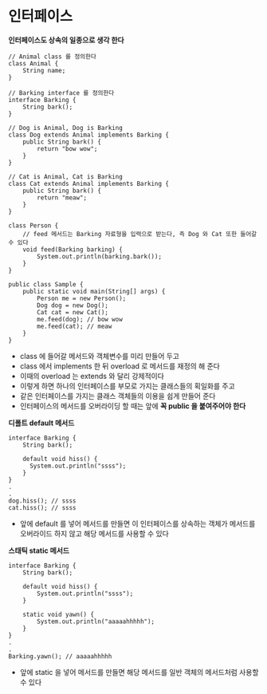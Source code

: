 # 인터페이스

**인터페이스도 상속의 일종으로 생각 한다**

```
// Animal class 를 정의한다
class Animal {
    String name;
}

// Barking interface 를 정의한다
interface Barking {
    String bark();
}

// Dog is Animal, Dog is Barking
class Dog extends Animal implements Barking {
    public String bark() {
        return "bow wow";
    }
}

// Cat is Animal, Cat is Barking
class Cat extends Animal implements Barking {
    public String bark() {
        return "meaw";
    }
}

class Person {
    // feed 메서드는 Barking 자료형을 입력으로 받는다, 즉 Dog 와 Cat 또한 들어갈 수 있다
    void feed(Barking barking) {
        System.out.println(barking.bark());
    }
}

public class Sample {
    public static void main(String[] args) {
        Person me = new Person();
        Dog dog = new Dog();
        Cat cat = new Cat();
        me.feed(dog); // bow wow
        me.feed(cat); // meaw
    }
}
```

- class 에 들어갈 메서드와 객체변수를 미리 만들어 두고
- class 에서 implements 한 뒤 overload 로 메서드를 재정의 해 준다
- 이때의 overload 는 extends 와 달리 강제적이다
- 이렇게 하면 하나의 인터페이스를 부모로 가지는 클래스들의 획일화를 주고
- 같은 인터페이스를 가지는 클래스 객체들의 이용을 쉽게 만들어 준다
- 인터페이스의 메서드를 오버라이딩 할 때는 앞에 **꼭 public 을 붙여주어야 한다**

**디폴트 default 메서드**

```
interface Barking {
    String bark();

    default void hiss() {
      System.out.println("ssss");
    }
}
.
.
dog.hiss(); // ssss
cat.hiss(); // ssss
```

- 앞에 default 를 넣어 메서드를 만들면 이 인터페이스를 상속하는 객체가 메서드를 오버라이드 하지 않고 해당 메서드를 사용할 수 있다

**스태틱 static 메서드**

```
interface Barking {
    String bark();

    default void hiss() {
        System.out.println("ssss");
    }

    static void yawn() {
        System.out.println("aaaaahhhhh");
    }
}
.
.
Barking.yawn(); // aaaaahhhhh
```

- 앞에 static 을 넣어 메서드를 만들면 해당 메서드를 일반 객체의 메서드처럼 사용할 수 있다